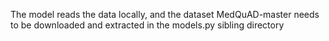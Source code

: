 The model reads the data locally, and the dataset MedQuAD-master needs to be downloaded and extracted in the models.py sibling directory